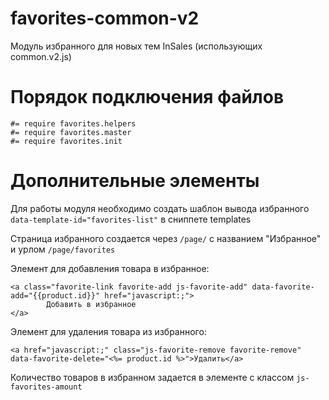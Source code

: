 # favorites-common-v2
Модуль избранного для новых тем InSales (использующих common.v2.js)

# Порядок подключения файлов
```
#= require favorites.helpers
#= require favorites.master
#= require favorites.init
```

# Дополнительные элементы

Для работы модуля необходимо создать шаблон вывода избранного ```data-template-id="favorites-list"``` в сниппете templates

Страница избранного создается через ```/page/``` с названием "Избранное" и урлом ```/page/favorites```

Элемент для добавления товара в избранное:
```
<a class="favorite-link favorite-add js-favorite-add" data-favorite-add="{{product.id}}" href="javascript:;">
        Добавить в избранное
</a>
```

Элемент для удаления товара из избранного:
```
<a href="javascript:;" class="js-favorite-remove favorite-remove" data-favorite-delete="<%= product.id %>">Удалить</a>
```

Количество товаров в избранном задается в элементе с классом ```js-favorites-amount```
